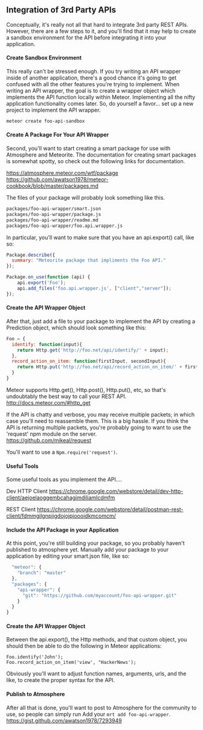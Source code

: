 ## Integration of 3rd Party APIs  

Conceptually, it's really not all that hard to integrate 3rd party REST APIs.  However, there are a few steps to it, and you'll find that it may help to create a sandbox environment for the API before integrating it into your application.


#### Create Sandbox Environment  
This really can't be stressed enough.  If you try writing an API wrapper inside of another application, there's a good chance it's going to get confused with all the other features you're trying to implement.  When writing an API wrapper, the goal is to create a wrapper object which implements the API function locally within Meteor.  Implementing all the nifty application functionality comes later.  So, do yourself a favor... set up a new project to implement the API wrapper.  

````sh
meteor create foo-api-sandbox
````

#### Create A Package For Your API Wrapper
Second, you'll want to start creating a smart package for use with Atmosphere and Meteorite.  The documentation for creating smart packages is somewhat spotty, so check out the following links for documentation.

https://atmosphere.meteor.com/wtf/package  
https://github.com/awatson1978/meteor-cookbook/blob/master/packages.md  

The files of your package will probably look something like this.
````sh
packages/foo-api-wrapper/smart.json
packages/foo-api-wrapper/package.js
packages/foo-api-wrapper/readme.md
packages/foo-api-wrapper/foo.api.wrapper.js
````

In particular, you'll want to make sure that you have an api.export() call, like so:

````js
Package.describe({
  summary: "Meteorite package that impliments the Foo API."
});

Package.on_use(function (api) {
    api.export('Foo');
    api.add_files('foo.api.wrapper.js', ["client","server"]);
});

````

#### Create the API Wrapper Object
After that, just add a file to your package to implement the API by creating a Prediction object, which should look something like this:

````js
Foo = {
  identify: function(input){
    return Http.get('http://foo.net/api/identify/' + input);    
  },
  record_action_on_item: function(firstInput, secondInput){
    return Http.put('http://foo.net/api/record_action_on_item/' + firstInput + '&' + secondInput);    
  }
}
````

Meteor supports Http.get(), Http.post(), Http.put(), etc, so that's undoubtably the best way to call your REST API.
http://docs.meteor.com/#http_get

If the API is chatty and verbose, you may receive multiple packets; in which case you'll need to reassemble them.  This is a big hassle.  If you think the API is returning multiple packets, you're probably going to want to use the 'request' npm module on the server.  
https://github.com/mikeal/request

You'll want to use a ``Npm.require('request')``.

#### Useful Tools  
Some useful tools as you implement the API....

Dev HTTP Client
https://chrome.google.com/webstore/detail/dev-http-client/aejoelaoggembcahagimdiliamlcdmfm

REST Client
https://chrome.google.com/webstore/detail/postman-rest-client/fdmmgilgnpjigdojojpjoooidkmcomcm/


#### Include the API Package in your Application  
At this point, you're still building your package, so you probably haven't published to atmosphere yet.  Manually add your package to your application by editing your smart.json file, like so:  
````js
  "meteor": {
    "branch": "master"
  },
  "packages": {
    "api-wrapper": {
      "git": "https://github.com/myaccount/foo-api-wrapper.git"
    }
  }
}
````


#### Create the API Wrapper Object
Between the api.export(), the Http methods, and that custom object, you should then be able to do the following in Meteor applications:

    Foo.identify('John');
    Foo.record_action_on_item('view', "HackerNews');

Obviously you'll want to adjust function names, arguments, urls, and the like, to create the proper syntax for the API.  

#### Publish to Atmosphere  
After all that is done, you'll want to post to Atmosphere for the community to use, so people can simply run Add your ``mrt add foo-api-wrapper``.
https://gist.github.com/awatson1978/7293949



